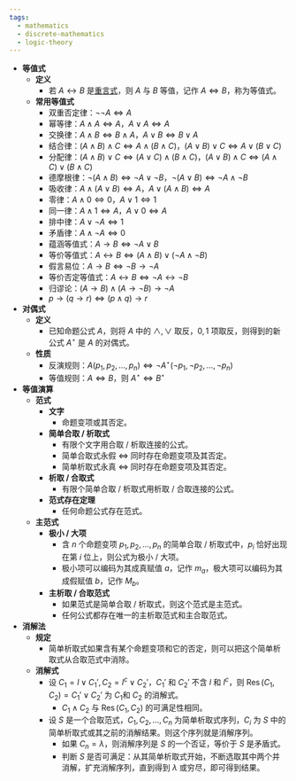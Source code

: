 ```yaml
---
tags:
  - mathematics
  - discrete-mathematics
  - logic-theory
---
```

- **等值式**
	- **定义**
		- 若 $A \leftrightarrow B$ 是[重言式](命题逻辑#^0anp3n)，则 $A$ 与 $B$ 等值，记作 $A \Leftrightarrow B$，称为等值式。
	- **常用等值式**
		- 双重否定律：$\neg \neg A \Leftrightarrow A$
		- 幂等律：$A \land A \Leftrightarrow A$，$A \lor A \Leftrightarrow A$
		- 交换律：$A \land B \Leftrightarrow B \land A$，$A \lor B \Leftrightarrow B \lor A$
		- 结合律：$(A \land B) \land C \Leftrightarrow A \land (B \land C)$，$(A \lor B) \lor C \Leftrightarrow A \lor (B \lor C)$
		- 分配律：$(A \land B) \lor C \Leftrightarrow (A \lor C) \land (B \land C)$，$(A \lor B) \land C \Leftrightarrow (A \land C) \lor (B \land C)$
		- 德摩根律：$\neg (A \land B) \Leftrightarrow \neg A \lor \neg B$，$\neg (A \lor B) \Leftrightarrow \neg A \land \neg B$
		- 吸收律：$A \land (A \lor B) \Leftrightarrow A$，$A \lor (A \land B) \Leftrightarrow A$
		- 零律：$A \land 0 \Leftrightarrow 0$，$A \lor 1 \Leftrightarrow 1$
		- 同一律：$A \land 1 \Leftrightarrow A$，$A \lor 0 \Leftrightarrow A$
		- 排中律：$A \lor \neg A \Leftrightarrow 1$
		- 矛盾律：$A \land \neg A \Leftrightarrow 0$
		- 蕴涵等值式：$A \to B \Leftrightarrow \neg A \lor B$
		- 等价等值式：$A \leftrightarrow B \Leftrightarrow (A \land B) \lor (\neg A \land \neg B)$
		- 假言易位：$A \to B \Leftrightarrow \neg B \to \neg A$
		- 等价否定等值式：$A \leftrightarrow B \Leftrightarrow \neg A \leftrightarrow \neg B$
		- 归谬论：$(A \to B) \land (A \to \neg B) \to \neg A$
		- $p \to (q \to r) \Leftrightarrow (p \land q) \to r$
- **对偶式**
	- **定义**
		- 已知命题公式 $A$，则将 $A$ 中的 $\land,\lor$ 取反，$0,1$ 项取反，则得到的新公式 $A^\star$ 是 $A$ 的对偶式。
	- **性质**
		- 反演规则：$A(p_1, p_2, \dots, p_n) \Leftrightarrow \neg A^\star (\neg p_1, \neg p_2, \dots, \neg p_n)$
		- 等值规则：$A \Leftrightarrow B$，则 $A^\star \Leftrightarrow B^\star$
- **等值演算**
	- **范式**
		- **文字**
			- 命题变项或其否定。
		- **简单合取 / 析取式**
			- 有限个文字用合取 / 析取连接的公式。
			- 简单合取式永假 $\iff$ 同时存在命题变项及其否定。
			- 简单析取式永真 $\iff$ 同时存在命题变项及其否定。
		- **析取 / 合取式**
			- 有限个简单合取 / 析取式用析取 / 合取连接的公式。
		- **范式存在定理**
			- 任何命题公式存在范式。
	- **主范式**
		- **极小 / 大项**
			- 含 $n$ 个命题变项 $p_1,p_2,\dots,p_n$ 的简单合取 / 析取式中，$p_i$ 恰好出现在第 $i$ 位上，则公式为极小 / 大项。
			- 极小项可以编码为其成真赋值 $a$，记作 $m_a$，极大项可以编码为其成假赋值 $b$，记作 $M_b$。
		- **主析取 / 合取范式**
			- 如果范式是简单合取 / 析取式，则这个范式是主范式。
			- 任何公式都存在唯一的主析取范式和主合取范式。
- **消解法**
	- **规定**
		- 简单析取式如果含有某个命题变项和它的否定，则可以把这个简单析取式从合取范式中消除。
	- **消解式**
		- 设 $C_1 = l \lor C_1', C_2 = l^c \lor C_2'$，$C_1'$ 和 $C_2'$ 不含 $l$ 和 $l^c$，则 $\operatorname{Res}(C_1,C_2) = C_1' \lor C_2'$ 为 $C_1$和 $C_2$ 的消解式。
			- $C_1 \land C_2$ 与 $\operatorname{Res}(C_1,C_2)$ 的可满足性相同。
		- 设 $S$ 是一个合取范式，$C_1,C_2,\dots,C_n$ 为简单析取式序列，$C_i$ 为 $S$ 中的简单析取式或其之前的消解结果。则这个序列就是消解序列。
			- 如果 $C_n=\lambda$，则消解序列是 $S$ 的一个否证，等价于 $S$ 是矛盾式。
			- 判断 $S$ 是否可满足：从其简单析取式开始，不断选取其中两个并消解，扩充消解序列，直到得到 $\lambda$ 或穷尽，即可得到结果。
